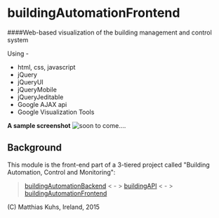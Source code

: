 # buildingAutomationFrontend

####Web-based visualization of the building management and control system 

Using -
* html, css, javascript
* jQuery
* jQueryUI
* jQueryMobile
* jQueryJeditable
* Google AJAX api
* Google Visualization Tools
 
**A sample screenshot**
![soon to come....]()

## Background
This module is the front-end part of a 3-tiered project called "Building Automation, Control and Monitoring":

>[buildingAutomationBackend](https://github.com/matthiku/buildingAutomationBackend)  < - > [buildingAPI](https://github.com/matthiku/buildingAPI)  < - > [buildingAutomationFrontend](https://github.com/matthiku/buildingAutomationFrontend)

(C) Matthias Kuhs, Ireland, 2015
